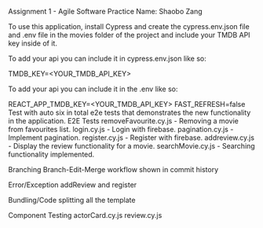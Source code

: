 Assignment 1 - Agile Software Practice
Name: Shaobo Zang

To use this application, install Cypress and create the cypress.env.json file and .env file in the movies folder of the project and include your TMDB API key inside of it.

To add your api you can include it in cypress.env.json like so:

TMDB_KEY=<YOUR_TMDB_API_KEY>

To add your api you can include it in the .env like so:

REACT_APP_TMDB_KEY=<YOUR_TMDB_API_KEY>
FAST_REFRESH=false
Test with auto
six in total e2e tests that demonstrates the new functionality in the application.
E2E Tests 
removeFavourite.cy.js - Removing a movie from favourites list.
login.cy.js - Login with firebase.
pagination.cy.js - Implement pagination.
register.cy.js - Register with firebase.
addreview.cy.js - Display the review functionality for a movie.
searchMovie.cy.js - Searching functionality implemented.

Branching 
Branch-Edit-Merge workflow shown in commit history

Error/Exception 
addReview and register

Bundling/Code splitting
all the template

Component Testing
actorCard.cy.js review.cy.js